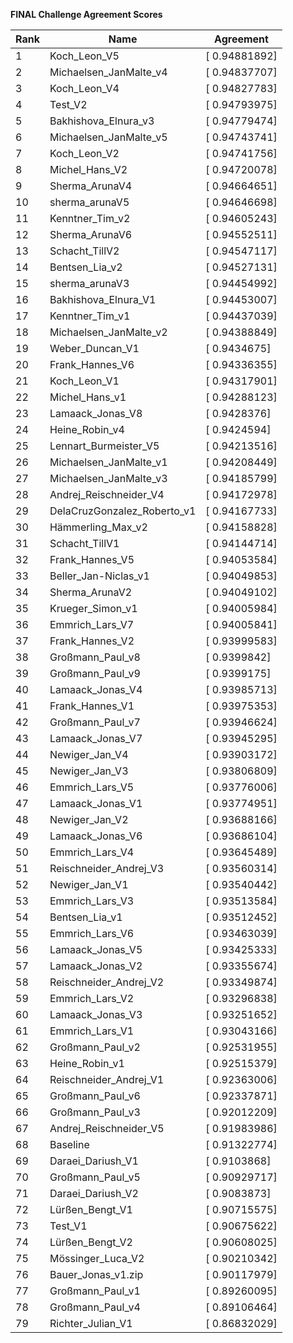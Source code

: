 **FINAL Challenge Agreement Scores**



|Rank|Name|Agreement|
|----|-----|---|
|1|Koch_Leon_V5|[ 0.94881892]|
|2|Michaelsen_JanMalte_v4|[ 0.94837707]|
|3|Koch_Leon_V4|[ 0.94827783]|
|4|Test_V2|[ 0.94793975]|
|5|Bakhishova_Elnura_v3|[ 0.94779474]|
|6|Michaelsen_JanMalte_v5|[ 0.94743741]|
|7|Koch_Leon_V2|[ 0.94741756]|
|8|Michel_Hans_V2|[ 0.94720078]|
|9|Sherma_ArunaV4|[ 0.94664651]|
|10|sherma_arunaV5|[ 0.94646698]|
|11|Kenntner_Tim_v2|[ 0.94605243]|
|12|Sherma_ArunaV6|[ 0.94552511]|
|13|Schacht_TillV2|[ 0.94547117]|
|14|Bentsen_Lia_v2|[ 0.94527131]|
|15|sherma_arunaV3|[ 0.94454992]|
|16|Bakhishova_Elnura_V1|[ 0.94453007]|
|17|Kenntner_Tim_v1|[ 0.94437039]|
|18|Michaelsen_JanMalte_v2|[ 0.94388849]|
|19|Weber_Duncan_V1|[ 0.9434675]|
|20|Frank_Hannes_V6|[ 0.94336355]|
|21|Koch_Leon_V1|[ 0.94317901]|
|22|Michel_Hans_v1|[ 0.94288123]|
|23|Lamaack_Jonas_V8|[ 0.9428376]|
|24|Heine_Robin_v4|[ 0.9424594]|
|25|Lennart_Burmeister_V5|[ 0.94213516]|
|26|Michaelsen_JanMalte_v1|[ 0.94208449]|
|27|Michaelsen_JanMalte_v3|[ 0.94185799]|
|28|Andrej_Reischneider_V4|[ 0.94172978]|
|29|DelaCruzGonzalez_Roberto_v1|[ 0.94167733]|
|30|Hämmerling_Max_v2|[ 0.94158828]|
|31|Schacht_TillV1|[ 0.94144714]|
|32|Frank_Hannes_V5|[ 0.94053584]|
|33|Beller_Jan-Niclas_v1|[ 0.94049853]|
|34|Sherma_ArunaV2|[ 0.94049102]|
|35|Krueger_Simon_v1|[ 0.94005984]|
|36|Emmrich_Lars_V7|[ 0.94005841]|
|37|Frank_Hannes_V2|[ 0.93999583]|
|38|Großmann_Paul_v8|[ 0.9399842]|
|39|Großmann_Paul_v9|[ 0.9399175]|
|40|Lamaack_Jonas_V4|[ 0.93985713]|
|41|Frank_Hannes_V1|[ 0.93975353]|
|42|Großmann_Paul_v7|[ 0.93946624]|
|43|Lamaack_Jonas_V7|[ 0.93945295]|
|44|Newiger_Jan_V4|[ 0.93903172]|
|45|Newiger_Jan_V3|[ 0.93806809]|
|46|Emmrich_Lars_V5|[ 0.93776006]|
|47|Lamaack_Jonas_V1|[ 0.93774951]|
|48|Newiger_Jan_V2|[ 0.93688166]|
|49|Lamaack_Jonas_V6|[ 0.93686104]|
|50|Emmrich_Lars_V4|[ 0.93645489]|
|51|Reischneider_Andrej_V3|[ 0.93560314]|
|52|Newiger_Jan_V1|[ 0.93540442]|
|53|Emmrich_Lars_V3|[ 0.93513584]|
|54|Bentsen_Lia_v1|[ 0.93512452]|
|55|Emmrich_Lars_V6|[ 0.93463039]|
|56|Lamaack_Jonas_V5|[ 0.93425333]|
|57|Lamaack_Jonas_V2|[ 0.93355674]|
|58|Reischneider_Andrej_V2|[ 0.93349874]|
|59|Emmrich_Lars_V2|[ 0.93296838]|
|60|Lamaack_Jonas_V3|[ 0.93251652]|
|61|Emmrich_Lars_V1|[ 0.93043166]|
|62|Großmann_Paul_v2|[ 0.92531955]|
|63|Heine_Robin_v1|[ 0.92515379]|
|64|Reischneider_Andrej_V1|[ 0.92363006]|
|65|Großmann_Paul_v6|[ 0.92337871]|
|66|Großmann_Paul_v3|[ 0.92012209]|
|67|Andrej_Reischneider_V5|[ 0.91983986]|
|68|Baseline|[ 0.91322774]|
|69|Daraei_Dariush_V1|[ 0.9103868]|
|70|Großmann_Paul_v5|[ 0.90929717]|
|71|Daraei_Dariush_V2|[ 0.9083873]|
|72|Lürßen_Bengt_V1|[ 0.90715575]|
|73|Test_V1|[ 0.90675622]|
|74|Lürßen_Bengt_V2|[ 0.90608025]|
|75|Mössinger_Luca_V2|[ 0.90210342]|
|76|Bauer_Jonas_v1.zip|[ 0.90117979]|
|77|Großmann_Paul_v1|[ 0.89260095]|
|78|Großmann_Paul_v4|[ 0.89106464]|
|79|Richter_Julian_V1|[ 0.86832029]|
